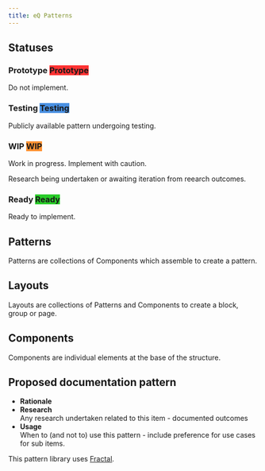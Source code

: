 ```yaml
---
title: eQ Patterns
---
```

## Statuses
### Prototype <label class="Status-label" style="background-color: #FF3333; border-color: #FF3333;">Prototype</label>
Do not implement.
### Testing <label class="Status-label" style="background-color: #4990E2; border-color: #4990E2;">Testing</label>
Publicly available pattern undergoing testing.
### WIP <label class="Status-label" style="background-color: #FF9233; border-color: #FF9233;">WIP</label>
Work in progress. Implement with caution.

Research being undertaken or awaiting iteration from reearch outcomes.
### Ready <label class="Status-label" style="background-color: #29CC29; border-color: #29CC29;">Ready</label>
Ready to implement.

## Patterns
Patterns are collections of Components which assemble to create a pattern.
## Layouts
Layouts are collections of Patterns and Components to create a block, group or page.
## Components
Components are individual elements at the base of the structure.

## Proposed documentation pattern
- __Rationale__<br />
- __Research__<br />
Any research undertaken related to this item - documented outcomes
- __Usage__<br />
When to (and not to) use this pattern - include preference for use cases for sub items.

This pattern library uses [Fractal](http://github.com/frctl/fractal).
